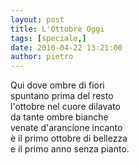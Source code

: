 ```yaml
---
layout: post
title: L'Ottobre Oggi
tags: [speciale,]
date: 2010-04-22 13:21:00
author: pietro
---
```

Qui dove ombre di fiori<br/>spuntano prima del resto<br/>l'ottobre nel cuore dilavato<br/>da tante ombre bianche<br/>venate d'arancione incanto<br/>è il primo ottobre di bellezza<br/>e il primo anno senza pianto.
